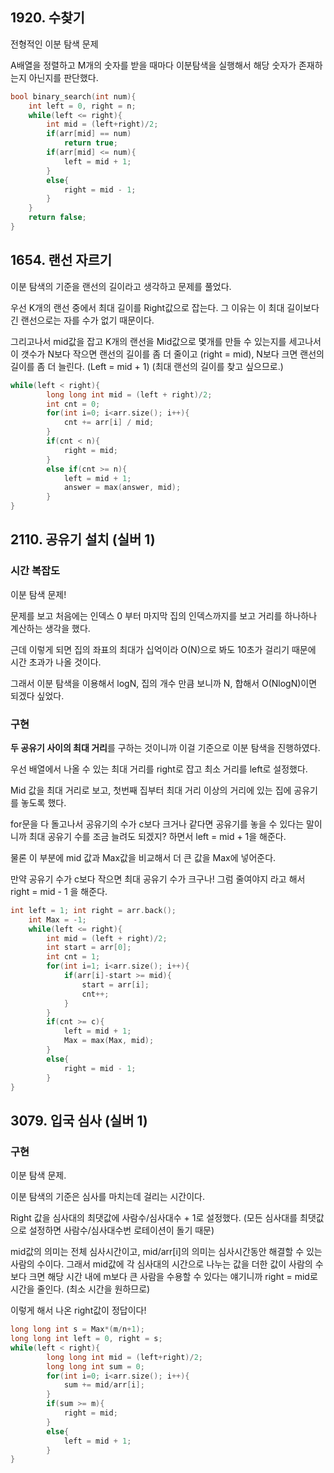 ## 1920. 수찾기
전형적인 이분 탐색 문제 

A배열을 정렬하고 M개의 숫자를 받을 때마다 이분탐색을 실행해서 해당 숫자가 존재하는지 아닌지를 판단했다.
```cpp
bool binary_search(int num){
    int left = 0, right = n;
    while(left <= right){
        int mid = (left+right)/2;
        if(arr[mid] == num)
            return true;
        if(arr[mid] <= num){
            left = mid + 1;
        }
        else{
            right = mid - 1;
        }
    }
    return false;
}
```
## 1654. 랜선 자르기
이분 탐색의 기준을 랜선의 길이라고 생각하고 문제를 풀었다.

우선 K개의 랜선 중에서 최대 길이를 Right값으로 잡는다. 그 이유는 이 최대 길이보다 긴 랜선으로는 자를 수가 없기 때문이다.

그리고나서 mid값을 잡고 K개의 랜선을 Mid값으로 몇개를 만들 수 있는지를 세고나서 이 갯수가 N보다 작으면 랜선의 길이를 좀 더 줄이고 (right = mid), N보다 크면 랜선의 길이를 좀 더 늘린다. (Left = mid + 1) (최대 랜선의 길이를 찾고 싶으므로.)

```cpp
while(left < right){
        long long int mid = (left + right)/2;
        int cnt = 0;
        for(int i=0; i<arr.size(); i++){
            cnt += arr[i] / mid;
        }
        if(cnt < n){
            right = mid;
        }
        else if(cnt >= n){
            left = mid + 1;
            answer = max(answer, mid);
        }
}
```


## 2110. 공유기 설치 (실버 1)
### 시간 복잡도
이분 탐색 문제!

문제를 보고 처음에는 인덱스 0 부터 마지막 집의 인덱스까지를 보고 거리를 하나하나 계산하는 생각을 했다.

근데 이렇게 되면 집의 좌표의 최대가 십억이라 O(N)으로 봐도 10초가 걸리기 때문에 시간 초과가 나올 것이다.

그래서 이분 탐색을 이용해서 logN, 집의 개수 만큼 보니까 N, 합해서 O(NlogN)이면 되겠다 싶었다.

### 구현
**두 공유기 사이의 최대 거리**를 구하는 것이니까 이걸 기준으로 이분 탐색을 진행하였다.

 우선 배열에서 나올 수 있는 최대 거리를 right로 잡고 최소 거리를 left로 설정했다.

Mid 값을 최대 거리로 보고, 첫번째 집부터 최대 거리 이상의 거리에 있는 집에 공유기를 놓도록 했다.

for문을 다 돌고나서 공유기의 수가 c보다 크거나 같다면 공유기를 놓을 수 있다는 말이니까 최대 공유기 수를 조금 늘려도 되겠지? 하면서 left = mid + 1을 해준다.

물론 이 부분에 mid 값과 Max값을 비교해서 더 큰 값을 Max에 넣어준다.

만약 공유기 수가 c보다 작으면 최대 공유기 수가 크구나! 그럼 줄여야지 라고 해서 right = mid - 1 을 해준다.

```cpp
int left = 1; int right = arr.back();
    int Max = -1;
    while(left <= right){
        int mid = (left + right)/2;
        int start = arr[0];
        int cnt = 1;
        for(int i=1; i<arr.size(); i++){
            if(arr[i]-start >= mid){
                start = arr[i];
                cnt++;
            }
        }
        if(cnt >= c){
            left = mid + 1;
            Max = max(Max, mid);
        }
        else{
            right = mid - 1;
        }
}
```

## 3079. 입국 심사 (실버 1)
### 구현
이분 탐색 문제.

이분 탐색의 기준은 심사를 마치는데 걸리는 시간이다.

Right 값을 심사대의 최댓값에 사람수/심사대수 + 1로 설정했다. (모든 심사대를 최댓값으로 설정하면 사람수/심사대수번 로테이션이 돌기 때문)

mid값의 의미는 전체 심사시간이고, mid/arr[i]의 의미는 심사시간동안 해결할 수 있는 사람의 수이다. 그래서 mid값에 각 심사대의 시간으로 나누는 값을 더한 값이 사람의 수보다 크면 해당 시간 내에 m보다 큰 사람을 수용할 수 있다는 얘기니까 right = mid로 시간을 줄인다. (최소 시간을 원하므로)

이렇게 해서 나온 right값이 정답이다!
```cpp
long long int s = Max*(m/n+1);
long long int left = 0, right = s;
while(left < right){
        long long int mid = (left+right)/2;
        long long int sum = 0;
        for(int i=0; i<arr.size(); i++){
            sum += mid/arr[i];
        }
        if(sum >= m){
            right = mid;
        }
        else{
            left = mid + 1;
        }
}
```
